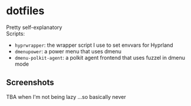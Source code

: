 # dotfiles
Pretty self-explanatory \
Scripts:
- `hyprwrapper`: the wrapper script I use to set envvars for Hyprland
- `dmenupower`: a power menu that uses dmenu
- `dmenu-polkit-agent`: a polkit agent frontend that uses fuzzel in dmenu mode

## Screenshots
TBA when I'm not being lazy
...so basically never
